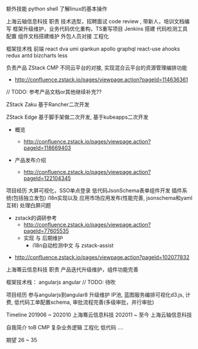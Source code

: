 额外技能 
python shell
了解linux的基本操作

上海云轴信息科技
职责
技术选型，招聘面试
code review , 带新人，培训文档编写
框架升级维护，业务代码优化重构，TS重写项目
Jenkins 搭建 代码检测工具配置
组件文档搭建维护 外包人员对接
工程化

框架技术栈 
前端 react dva umi qiankun apollo  graphql react-use ahooks redux antd bizcharts less


负责产品
ZStack CMP
不同云平台的对接, 实现混合云平台的资源管理编排功能
<!-- 关于cmp的综合介绍 -->
- http://confluence.zstack.io/pages/viewpage.action?pageId=114636361

// TODO: 参考产品文档or其他继续补充??

ZStack Zaku
基于Rancher二次开发

ZStack Edge 
基于脚手架做二次开发, 基于kubeapps二次开发
<!-- 关于edge的产品介绍与理解 -->
- 概览
  - http://confluence.zstack.io/pages/viewpage.action?pageId=118669403

- 产品发布介绍
  - http://confluence.zstack.io/pages/viewpage.action?pageId=122104345


项目经历
大屏可视化，SSO单点登录  低代码JsonSchema表单组件开发  插件系统(包括独立发包) i18n实现以及
应用市场应用发布(性能完善, jsonschema和yaml互转) 处理白屏问题
<!-- i18n相关思考 -->
- zstack的调研参考
  - http://confluence.zstack.io/pages/viewpage.action?pageId=77605535
  - 实现 与 后期维护
    - i18n自动检测中文 与 zstack-assist

<!-- 插件系统 umi插件机制 -->
- http://confluence.zstack.io/pages/viewpage.action?pageId=102077832


上海骞云信息科技
职责
产品迭代升级维护，组件功能完善

框架技术栈：
angularjs angular  // TODO: 待吹

项目经历
参与angularjs到angular8 升级维护
IP池, 蓝图服务编排可视化d3.js, 计费, 低代码工单配置schema, 审批流程完善(多级审批，并行审批)


<!--  -->
Timeline
201906 ~ 202010 上海骞云信息科技
202011 ~ 至今 上海云轴信息科技


<!--  -->
自我简介
toB CMP 
复杂业务逻辑
工程化
低代码
....

<!--  -->
期望
26 ~ 35


